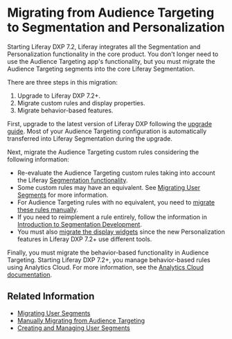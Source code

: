 # Migrating from Audience Targeting to Segmentation and Personalization

Starting Liferay DXP 7.2, Liferay integrates all the Segmentation and Personalization functionality in the core product. You don't longer need to use the Audience Targeting app's functionality, but you must migrate the Audience Targeting segments into the core Liferay Segmentation.

There are three steps in this migration:

1. Upgrade to Liferay DXP 7.2+.
1. Migrate custom rules and display properties.
1. Migrate behavior-based features.

First, upgrade to the latest version of Liferay DXP following the [upgrade guide](../../../installation-and-upgrades/upgrading-liferay/upgrade-basics/upgrade-overview.md). Most of your Audience Targeting configuration is automatically transferred into Liferay Segmentation during the upgrade.

Next, migrate the Audience Targeting custom rules considering the following information:

- Re-evaluate the Audience Targeting custom rules taking into account the Liferay [Segmentation functionality](../segmentation/creating-and-managing-user-segments.md). 
- Some custom rules may have an equivalent. See [Migrating User Segments](./migrating-user-segments.md) for more information.
- For Audience Targeting rules with no equivalent, you need to [migrate these rules manually](./manually-migrating-from-audience-targeting.md).
- If you need to reimplement a rule entirely, follow the information in [Introduction to Segmentation Development](../developer-guide/introduction-to-segmentation-development.md).
- You must also [migrate the display widgets](./manually-migrating-from-audience-targeting.md#migrating-display-properties) since the new Personalization features in Liferay DXP 7.2+ use different tools.  

Finally, you must migrate the behavior-based functionality in Audience Targeting. Starting Liferay DXP 7.2+, you manage behavior-based rules using Analytics Cloud. For more information, see the [Analytics Cloud documentation](https://learn.liferay.com/analytics-cloud/latest/en/individuals-and-segments/segments/segments.html).

## Related Information

- [Migrating User Segments](./migrating-user-segments.md)
- [Manually Migrating from Audience Targeting](./manually-migrating-from-audience-targeting.md)
- [Creating and Managing User Segments](../segmentation/creating-and-managing-user-segments.md)